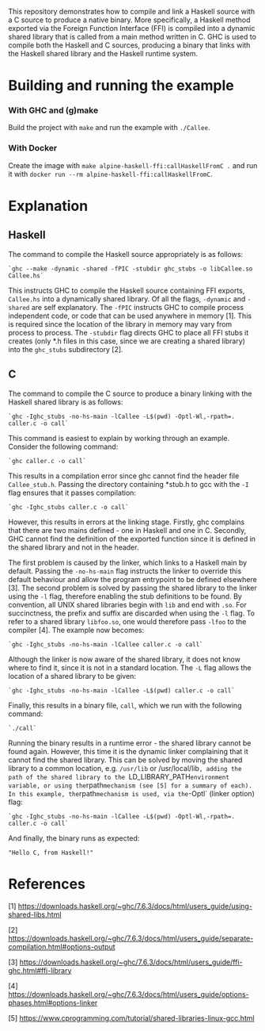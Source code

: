 This repository demonstrates how to compile and link a Haskell source
with a C source to produce a native binary. More specifically, a Haskell
method exported via the Foreign Function Interface (FFI) is compiled
into a dynamic shared library that is called from a main method written in C.
GHC is used to compile both the Haskell and C sources, producing a binary
that links with the Haskell shared library and the Haskell runtime system.

# Building and running the example

### With GHC and (g)make

Build the project with `make` and run the example with `./Callee`. 

### With Docker

Create the image with `make alpine-haskell-ffi:callHaskellFromC .` and
run it with `docker run --rm alpine-haskell-ffi:callHaskellFromC`.

# Explanation

## Haskell

The command to compile the Haskell source appropriately is as follows:

	`ghc --make -dynamic -shared -fPIC -stubdir ghc_stubs -o libCallee.so Callee.hs`

This instructs GHC to compile the Haskell source containing FFI exports, `Callee.hs` into 
a dynamically shared library. Of all the flags, `-dynamic` and `-shared` are self explanatory. 
The `-fPIC` instructs GHC to compile process independent code, or code that can be used anywhere
in memory [1]. This is required since the location of the library in memory may vary from process to process.
The `-stubdir` flag directs GHC to place all FFI stubs it creates (only *.h files in this case, since
we are creating a shared library) into the `ghc_stubs` subdirectory [2].

## C
The command to compile the C source to produce a binary linking with the Haskell shared library
is as follows:

	`ghc -Ighc_stubs -no-hs-main -lCallee -L$(pwd) -Optl-Wl,-rpath=. caller.c -o call`

This command is easiest to explain by working through an example. Consider the following command:

	`ghc caller.c -o call`

This results in a compilation error since ghc cannot find the header file `Callee_stub.h`.
Passing  the directory containing *stub.h to gcc with the `-I` flag ensures
that it passes compilation: 

	`ghc -Ighc_stubs caller.c -o call`
			
However, this results in errors at the linking stage. Firstly, ghc complains that there are two
mains defined - one in Haskell and one in C. Secondly, GHC cannot find the definition of the
exported function since it is defined in the shared library and not in the header.

The first problem is caused by the linker, which links to a Haskell main by default.  Passing
the `-no-hs-main` flag instructs the linker to override this default behaviour and allow the program
entrypoint to be defined elsewhere [3]. The second problem is solved by passing the shared library
to the linker using the `-l` flag, therefore enabling the stub definitions to be found. By convention,
all UNIX shared libraries begin with `lib` and end with `.so`. For succinctness, the prefix and suffix
are discarded when using the `-l` flag. To refer to a shared library `libfoo.so`, one would therefore
pass `-lfoo` to the compiler [4]. The example now becomes:

	`ghc -Ighc_stubs -no-hs-main -lCallee caller.c -o call`
			
Although the linker is now aware of the shared library, it does not know where to find it, since it
is not in a standard location. The `-L` flag allows the location of a shared library to be given:

	`ghc -Ighc_stubs -no-hs-main -lCallee -L$(pwd) caller.c -o call`

Finally, this results in a binary file, `call`, which we run with the following command:

	`./call`

Running the binary results in a runtime error - the shared library cannot be found again. However,
this time it is the dynamic linker complaining that it cannot find the shared library.
This can be solved by moving the shared library to a common location, e.g. `/usr/lib` or /usr/local/lib`,
adding the path of the shared library to the `LD_LIBRARY_PATH` environment variable, or using the
`rpath` mechanism (see [5] for a summary of each). In this example, the `rpath` mechanism is used,
via the `-Optl` (linker option) flag:

	`ghc -Ighc_stubs -no-hs-main -lCallee -L$(pwd) -Optl-Wl,-rpath=. caller.c -o call`

And finally, the binary runs as expected:

	"Hello C, from Haskell!"

# References

[1] https://downloads.haskell.org/~ghc/7.6.3/docs/html/users_guide/using-shared-libs.html

[2] https://downloads.haskell.org/~ghc/7.6.3/docs/html/users_guide/separate-compilation.html#options-output

[3] https://downloads.haskell.org/~ghc/7.6.3/docs/html/users_guide/ffi-ghc.html#ffi-library

[4] https://downloads.haskell.org/~ghc/7.6.3/docs/html/users_guide/options-phases.html#options-linker

[5] https://www.cprogramming.com/tutorial/shared-libraries-linux-gcc.html
